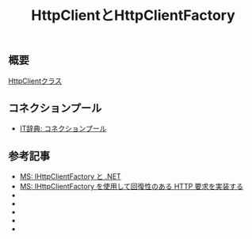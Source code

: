 ﻿---
title: HttpClientとHttpClientFactory
category: C#
tags:
  - C#
  - HTTP
updated_at: ''
id: 288f9f7c-1cf9-45fd-b37b-88d482084c65
---

## 概要

[HttpClientクラス](https://learn.microsoft.com/ja-jp/dotnet/api/system.net.http.httpclient?view=net-9.0)

## コネクションプール

- [IT辞典: コネクションプール](https://wa3.i-3-i.info/word12762.html)


##

## 参考記事

- [MS: IHttpClientFactory と .NET](https://learn.microsoft.com/ja-jp/dotnet/core/extensions/httpclient-factory)
- [MS: IHttpClientFactory を使用して回復性のある HTTP 要求を実装する](https://learn.microsoft.com/ja-jp/dotnet/architecture/microservices/implement-resilient-applications/use-httpclientfactory-to-implement-resilient-http-requests)
- []()
- []()
- []()
- []()
- []()

